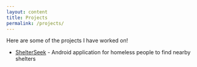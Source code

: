 ```yaml
---
layout: content
title: Projects
permalink: /projects/
---
```


Here are some of the projects I have worked on!

- [ShelterSeek](https://github.com/ajaydeepsingh/cs2340) - Android application for homeless people to find nearby shelters


